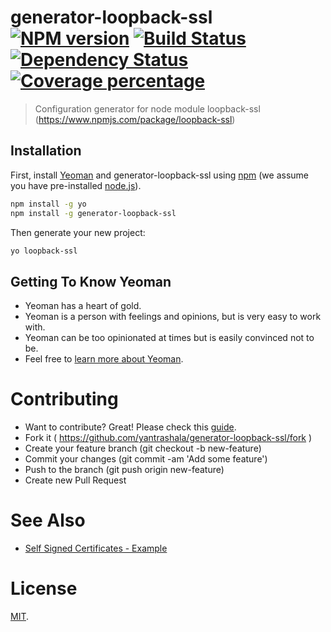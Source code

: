# generator-loopback-ssl [![NPM version][npm-image]][npm-url] [![Build Status][travis-image]][travis-url] [![Dependency Status][daviddm-image]][daviddm-url] [![Coverage percentage][coveralls-image]][coveralls-url]
> Configuration generator for node module loopback-ssl (https://www.npmjs.com/package/loopback-ssl)

## Installation

First, install [Yeoman](http://yeoman.io) and generator-loopback-ssl using [npm](https://www.npmjs.com/) (we assume you have pre-installed [node.js](https://nodejs.org/)).

```bash
npm install -g yo
npm install -g generator-loopback-ssl
```

Then generate your new project:

```bash
yo loopback-ssl
```

## Getting To Know Yeoman

 * Yeoman has a heart of gold.
 * Yeoman is a person with feelings and opinions, but is very easy to work with.
 * Yeoman can be too opinionated at times but is easily convinced not to be.
 * Feel free to [learn more about Yeoman](http://yeoman.io/).

# Contributing

 - Want to contribute? Great! Please check this [guide](https://github.com/yantrashala/generator-loopback-ssl/blob/master/CONTRIBUTING.md).
 - Fork it ( https://github.com/yantrashala/generator-loopback-ssl/fork )
 - Create your feature branch (git checkout -b new-feature)
 - Commit your changes (git commit -am 'Add some feature')
 - Push to the branch (git push origin new-feature)
 - Create new Pull Request

# See Also

 - [Self Signed Certificates - Example][self_signed]

# License

  [MIT](./LICENSE).

 [loopback]: http://loopback.io
 [loopback-ssl]: https://www.npmjs.com/package/loopback-ssl
 [trusted_peer]: https://github.com/coolaj86/nodejs-ssl-trusted-peer-example
 [self_signed]: https://github.com/coolaj86/nodejs-self-signed-certificate-example


[npm-image]: https://badge.fury.io/js/generator-loopback-ssl.svg
[npm-url]: https://npmjs.org/package/generator-loopback-ssl
[travis-image]: https://travis-ci.org/yantrashala/generator-loopback-ssl.svg?branch=master
[travis-url]: https://travis-ci.org/yantrashala/generator-loopback-ssl
[daviddm-image]: https://david-dm.org/yantrashala/generator-loopback-ssl.svg?theme=shields.io
[daviddm-url]: https://david-dm.org/yantrashala/generator-loopback-ssl
[coveralls-image]: https://coveralls.io/repos/yantrashala/generator-loopback-ssl/badge.svg
[coveralls-url]: https://coveralls.io/r/yantrashala/generator-loopback-ssl
